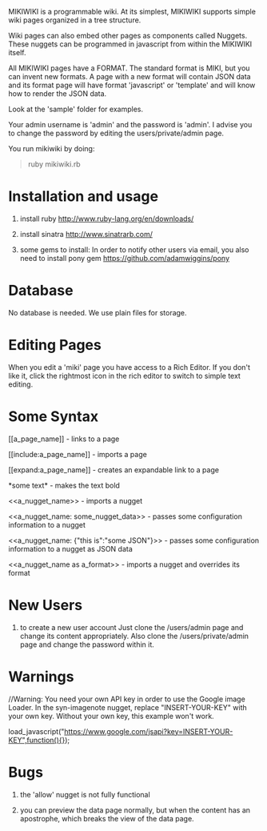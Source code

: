 MIKIWIKI is a programmable wiki. 
At its simplest, MIKIWIKI supports simple wiki pages organized in a tree structure.

Wiki pages can also embed other pages as components called Nuggets. 
These nuggets can be programmed in javascript from within the MIKIWIKI itself.

All MIKIWIKI pages have a FORMAT. The standard format is MIKI, but you can invent new formats.
A page with a new format will contain JSON data and its format page will have format 'javascript' or 'template' and will know how to render the JSON data.

Look at the 'sample' folder for examples.

Your admin username is 'admin' and the password is 'admin'. 
I advise you to change the password by editing the users/private/admin page.

You run mikiwiki by doing:

> ruby mikiwiki.rb


Installation and usage
======================

1) install ruby 
http://www.ruby-lang.org/en/downloads/

2) install sinatra
http://www.sinatrarb.com/

3) some gems to install:
In order to notify other users via email, you also need to install pony gem 
https://github.com/adamwiggins/pony


Database
========
No database is needed. We use plain files for storage.


Editing Pages
=============
When you edit a 'miki' page you have access to a Rich Editor. 
If you don't like it, click the rightmost icon in the rich editor to switch to simple text editing. 

Some Syntax
===========

[[a_page_name]] - links to a page

[[include:a_page_name]] - imports a page

[[expand:a_page_name]] - creates an expandable link to a page

\*some text\* - makes the text bold

\<\<a_nugget_name\>\> - imports a nugget

\<\<a_nugget_name: some_nugget_data\>\> - passes some configuration information to a nugget

\<\<a_nugget_name: {"this is":"some JSON"}\>\> - passes some configuration information to a nugget as JSON data

\<\<a_nugget_name as a_format\>\> - imports a nugget and overrides its format


New Users
=========

1) to create a new user account
Just clone the /users/admin page and change its content appropriately.
Also clone the /users/private/admin page and change the password within it.

Warnings
========

//Warning: You need your own API key in order to use the Google image Loader. In the syn-imagenote nugget, replace "INSERT-YOUR-KEY" with your own key. Without your own key, this example won't work.

load_javascript("https://www.google.com/jsapi?key=INSERT-YOUR-KEY",function(){});

Bugs
====

1) the 'allow' nugget is not fully functional 

2) you can preview the data page normally, but when the content has an apostrophe, which breaks the view of the data page.


